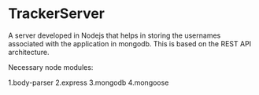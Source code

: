 # TrackerServer
A server developed in Nodejs that helps in storing the usernames associated with the application in mongodb. 
This is based on the REST API architecture. 

Necessary node modules: 

1.body-parser
2.express
3.mongodb
4.mongoose
